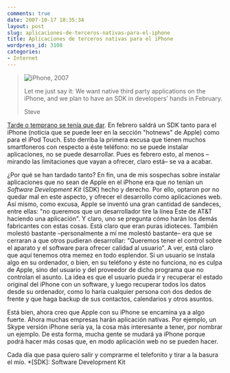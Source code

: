 ```yaml
---
comments: true
date: 2007-10-17 18:35:34
layout: post
slug: aplicaciones-de-terceros-nativas-para-el-iphone
title: Aplicaciones de terceros nativas para el iPhone
wordpress_id: 3108
categories:
- Internet
---
```


> ![iPhone, 2007](http://www.minid.net/images/iphone_home.png)
> 
> Let me just say it: We want native third party applications on the iPhone, and we plan to have an SDK in developers’ hands in February.
> 
> Steve





[Tarde o temprano se tenía que dar](http://www.apple.com/hotnews/). En febrero saldrá un SDK tanto para el iPhone (noticia que se puede leer en la sección "hotnews" de Apple) como para el iPod Touch. Esto derriba la primera excusa que tienen muchos smartfoneros con respecto a éste teléfono: no se puede instalar aplicaciones, no se puede desarrollar. Pues es febrero esto, al menos –mirando las limitaciones que vayan a ofrecer, claro está– se va a acabar.





¿Por qué se han tardado tanto? En fin, una de mis sospechas sobre instalar aplicaciones que no sean de Apple en el iPhone era que _no_ tenían un _Software Development Kit_ (SDK) hecho y derecho. Por ello, optaron por no quedar mal en este aspecto, y ofrecer el desarrollo como aplicaciones web. Así mismo, como excusa, Apple se inventó una gran cantidad de sandeces, entre ellas: "no queremos que un desarrollador tire la línea Este de AT&T haciendo una aplicación". Y claro, uno se pregunta cómo harán los demás fabricantes con estas cosas. Está claro que eran puras idioteces. También molestó bastante –personalmente a mí me molestó bastante– era que se cerraran a que otros pudieran desarrollar: "Queremos tener el control sobre el aparato y el software para ofrecer calidad al usuario". A ver, está claro que aquí tenemos otra memez en todo esplendor. Si un usuario se instala algo en su ordenador, o bien, en su teléfono y éste no funciona, no es culpa de Apple, sino del usuario y del proveedor de dicho programa que no controlan el asunto. La idea es que el usuario pueda ir y recuperar el estado original del iPhone con un software, y luego recuperar todos los datos desde su ordenador, como lo haría cualquier persona con dos dedos de frente y que haga backup de sus contactos, calendarios y otros asuntos.





Está bien, ahora creo que Apple con su iPhone se encamina ya a algo fuerte. Ahora muchas empresas harán aplicación nativas. Por ejemplo, un Skype versión iPhone sería ya, la cosa más interesante a tener, por nombrar un ejemplo. De esta forma, mucha gente se mudará ya iPhone porque podrá hacer más cosas que, en modo aplicación web no se pueden hacer.





Cada día que pasa quiero salir y comprarme el telefonito y tirar a la basura el mío.
  *[SDK]: Software Development Kit
